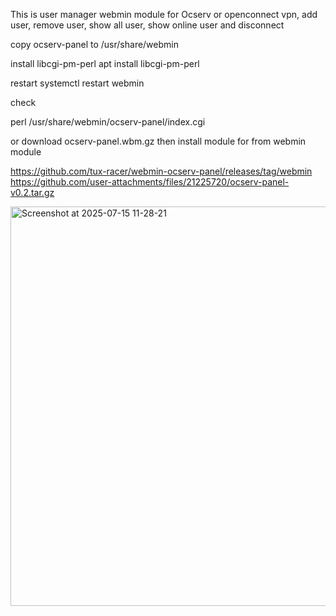 This is user manager webmin module for Ocserv or openconnect vpn, add user, remove user, show all user, show online user and disconnect

copy ocserv-panel
to
/usr/share/webmin

install libcgi-pm-perl
apt install libcgi-pm-perl

restart
systemctl restart webmin

check

perl /usr/share/webmin/ocserv-panel/index.cgi

or
download ocserv-panel.wbm.gz
then
install module for from webmin module

https://github.com/tux-racer/webmin-ocserv-panel/releases/tag/webmin
https://github.com/user-attachments/files/21225720/ocserv-panel-v0.2.tar.gz


<img width="1345" height="639" alt="Screenshot at 2025-07-15 11-28-21" src="https://github.com/user-attachments/assets/3977d5e1-82d0-4f07-be80-c4b29e569d22" />


